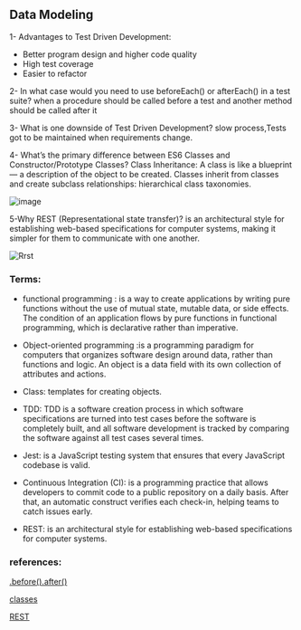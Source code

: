 ##  Data Modeling

1- Advantages to Test Driven Development:
 - Better program design and higher code quality
 - High test coverage
 - Easier to refactor

 2- In what case would you need to use beforeEach() or afterEach() in a test suite?
 when a procedure should be called before a test and another method should be called after it

 3- What is one downside of Test Driven Development?
 slow process,Tests got to be maintained when requirements change.

 4- What’s the primary difference between ES6 Classes and Constructor/Prototype Classes?
 Class Inheritance: A class is like a blueprint — a description of the object to be created. Classes inherit from classes and create subclass relationships: hierarchical class taxonomies.

 ![image](https://miro.medium.com/max/2834/1*Wc2ug0UNMSbaZ7VMIVeu2w.png)

 5-Why REST (Representational state transfer)?
is an architectural style for establishing web-based specifications for computer systems, making it simpler for them to communicate with one another. 

![Rrst](https://miro.medium.com/max/3760/1*SbiW-2pAVE7fz67FRv136Q.png)

### Terms:
- functional programming : is a way to create applications by writing pure functions without the use of mutual state, mutable data, or side effects. The condition of an application flows by pure functions in functional programming, which is declarative rather than imperative.

- Object-oriented programming :is a programming paradigm for computers that organizes software design around data, rather than functions and logic. An object is a data field with its own collection of attributes and actions.

- Class: templates for creating objects.

- TDD: TDD is a software creation process in which software specifications are turned into test cases before the software is completely built, and all software development is tracked by comparing the software against all test cases several times.

- Jest: is a JavaScript testing system that ensures that every JavaScript codebase is valid.

- Continuous Integration (CI): is a programming practice that allows developers to commit code to a public repository on a daily basis. After that, an automatic construct verifies each check-in, helping teams to catch issues early.

- REST: is an architectural style for establishing web-based specifications for computer systems.


### references:
[.before().after()](https://medium.com/@_ericelliott/the-difference-is-beforeeach-aftereach-automatically-run-before-and-after-each-tests-which-1-b53a3ba5c344)

[classes](https://medium.com/javascript-scene/master-the-javascript-interview-what-s-the-difference-between-class-prototypal-inheritance-e4cd0a7562e9)

[REST](https://www.codecademy.com/articles/what-is-rest)


